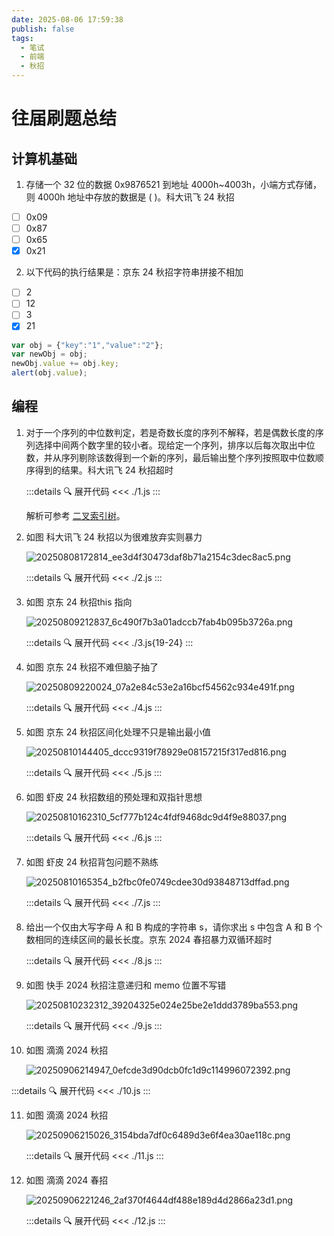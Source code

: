 ```yaml
---
date: 2025-08-06 17:59:38
publish: false
tags:
  - 笔试
  - 前端
  - 秋招
---
```


# 往届刷题总结

## 计算机基础

1. 存储一个 32 位的数据 0x9876521 到地址 4000h~4003h，小端方式存储，则 4000h 地址中存放的数据是 ( )。<el-tag type='primary'>科大讯飞 24 秋招</el-tag>

- [ ] 0x09
- [ ] 0x87
- [ ] 0x65
- [x] 0x21

2. 以下代码的执行结果是：<el-tag type='primary'>京东 24 秋招</el-tag><el-tag type='danger'>字符串拼接不相加</el-tag>

- [ ] 2
- [ ] 12
- [ ] 3
- [x] 21

```JavaScript
var obj = {"key":"1","value":"2"};
var newObj = obj;
newObj.value += obj.key;
alert(obj.value);
```

## 编程

1. 对于一个序列的中位数判定，若是奇数长度的序列不解释，若是偶数长度的序列选择中间两个数字里的较小者。现给定一个序列，排序以后每次取出中位数，并从序列剔除该数得到一个新的序列，最后输出整个序列按照取中位数顺序得到的结果。<el-tag type='primary'>科大讯飞 24 秋招</el-tag><el-tag type='danger'>超时</el-tag>

   :::details 🔍 展开代码
   <<< ./1.js
   :::

   解析可参考 [二叉索引树](/Interview/Programming/FenwickTree)。

2. 如图 <el-tag type='primary'>科大讯飞 24 秋招</el-tag><el-tag type='danger'>以为很难放弃实则暴力</el-tag>

   ![20250808172814_ee3d4f30473daf8b71a2154c3dec8ac5.png](https://blog-1328542955.cos.ap-shanghai.myqcloud.com/20250808172814_ee3d4f30473daf8b71a2154c3dec8ac5.png)

   :::details 🔍 展开代码
   <<< ./2.js
   :::

3. 如图 <el-tag type='primary'>京东 24 秋招</el-tag><el-tag type='warning'>this 指向</el-tag>

   ![20250809212837_6c490f7b3a01adccb7fab4b095b3726a.png](https://blog-1328542955.cos.ap-shanghai.myqcloud.com/20250809212837_6c490f7b3a01adccb7fab4b095b3726a.png)

   :::details 🔍 展开代码
   <<< ./3.js{19-24}
   :::

4. 如图 <el-tag type='primary'>京东 24 秋招</el-tag><el-tag type='warning'>不难但脑子抽了</el-tag>

   ![20250809220024_07a2e84c53e2a16bcf54562c934e491f.png](https://blog-1328542955.cos.ap-shanghai.myqcloud.com/20250809220024_07a2e84c53e2a16bcf54562c934e491f.png)

   :::details 🔍 展开代码
   <<< ./4.js
   :::

5. 如图 <el-tag type='primary'>京东 24 秋招</el-tag><el-tag type='warning'>区间化处理不只是输出最小值</el-tag>

   ![20250810144405_dccc9319f78929e08157215f317ed816.png](https://blog-1328542955.cos.ap-shanghai.myqcloud.com/20250810144405_dccc9319f78929e08157215f317ed816.png)

   :::details 🔍 展开代码
   <<< ./5.js
   :::

6. 如图 <el-tag type='primary'>虾皮 24 秋招</el-tag><el-tag type='danger'>数组的预处理和双指针思想</el-tag>

   ![20250810162310_5cf777b124c4fdf9468dc9d4f9e88037.png](https://blog-1328542955.cos.ap-shanghai.myqcloud.com/20250810162310_5cf777b124c4fdf9468dc9d4f9e88037.png)

   :::details 🔍 展开代码
   <<< ./6.js
   :::

7. 如图 <el-tag type='primary'>虾皮 24 秋招</el-tag><el-tag type='danger'>背包问题不熟练</el-tag>

   ![20250810165354_b2fbc0fe0749cdee30d93848713dffad.png](https://blog-1328542955.cos.ap-shanghai.myqcloud.com/20250810165354_b2fbc0fe0749cdee30d93848713dffad.png)

   :::details 🔍 展开代码
   <<< ./7.js
   :::

8. 给出一个仅由大写字母 A 和 B 构成的字符串 s，请你求出 s 中包含 A 和 B 个数相同的连续区间的最长长度。<el-tag type='primary'>京东 2024 春招</el-tag><el-tag type='warning'>暴力双循环超时</el-tag>

   :::details 🔍 展开代码
   <<< ./8.js
   :::

9. 如图 <el-tag type='primary'>快手 2024 秋招</el-tag><el-tag type='warning'>注意递归和 memo 位置不写错</el-tag>

   ![20250810232312_39204325e024e25be2e1ddd3789ba553.png](https://blog-1328542955.cos.ap-shanghai.myqcloud.com/20250810232312_39204325e024e25be2e1ddd3789ba553.png)

   :::details 🔍 展开代码
   <<< ./9.js
   :::

10. 如图 <el-tag type='primary'>滴滴 2024 秋招</el-tag>

    ![20250906214947_0efcde3d90dcb0fc1d9c114996072392.png](https://blog-1328542955.cos.ap-shanghai.myqcloud.com/20250906214947_0efcde3d90dcb0fc1d9c114996072392.png)


   :::details 🔍 展开代码
   <<< ./10.js
   :::

11. 如图 <el-tag type='primary'>滴滴 2024 秋招</el-tag>


    ![20250906215026_3154bda7df0c6489d3e6f4ea30ae118c.png](https://blog-1328542955.cos.ap-shanghai.myqcloud.com/20250906215026_3154bda7df0c6489d3e6f4ea30ae118c.png)

    :::details 🔍 展开代码
    <<< ./11.js
    :::

12. 如图 <el-tag type='primary'>滴滴 2024 春招</el-tag>

    ![20250906221246_2af370f4644df488e189d4d2866a23d1.png](https://blog-1328542955.cos.ap-shanghai.myqcloud.com/20250906221246_2af370f4644df488e189d4d2866a23d1.png)

    :::details 🔍 展开代码
    <<< ./12.js
    :::